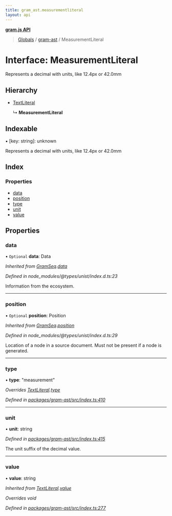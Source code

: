 ```yaml
---
title: gram_ast.measurementliteral
layout: api
---
```


**[gram.js API](../README.md)**

> [Globals](../globals.md) / [gram-ast](../modules/gram_ast.md) / MeasurementLiteral

# Interface: MeasurementLiteral

Represents a decimal with units, like 12.4px or 42.0mm

## Hierarchy

* [TextLiteral](gram_ast.textliteral.md)

  ↳ **MeasurementLiteral**

## Indexable

▪ [key: string]: unknown

Represents a decimal with units, like 12.4px or 42.0mm

## Index

### Properties

* [data](gram_ast.measurementliteral.md#data)
* [position](gram_ast.measurementliteral.md#position)
* [type](gram_ast.measurementliteral.md#type)
* [unit](gram_ast.measurementliteral.md#unit)
* [value](gram_ast.measurementliteral.md#value)

## Properties

### data

• `Optional` **data**: Data

*Inherited from [GramSeq](gram_ast.gramseq.md).[data](gram_ast.gramseq.md#data)*

*Defined in node_modules/@types/unist/index.d.ts:23*

Information from the ecosystem.

___

### position

• `Optional` **position**: Position

*Inherited from [GramSeq](gram_ast.gramseq.md).[position](gram_ast.gramseq.md#position)*

*Defined in node_modules/@types/unist/index.d.ts:29*

Location of a node in a source document.
Must not be present if a node is generated.

___

### type

•  **type**: \"measurement\"

*Overrides [TextLiteral](gram_ast.textliteral.md).[type](gram_ast.textliteral.md#type)*

*Defined in [packages/gram-ast/src/index.ts:410](https://github.com/gram-data/gram-js/blob/4926192/packages/gram-ast/src/index.ts#L410)*

___

### unit

•  **unit**: string

*Defined in [packages/gram-ast/src/index.ts:415](https://github.com/gram-data/gram-js/blob/4926192/packages/gram-ast/src/index.ts#L415)*

The unit suffix of the decimal value.

___

### value

•  **value**: string

*Inherited from [TextLiteral](gram_ast.textliteral.md).[value](gram_ast.textliteral.md#value)*

*Overrides void*

*Defined in [packages/gram-ast/src/index.ts:277](https://github.com/gram-data/gram-js/blob/4926192/packages/gram-ast/src/index.ts#L277)*
